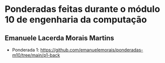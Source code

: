 # Ponderadas feitas durante o módulo 10 de engenharia da computação
## Emanuele Lacerda Morais Martins

- Ponderada 1: https://github.com/emanuelemorais/ponderadas-m10/tree/main/p1-back
